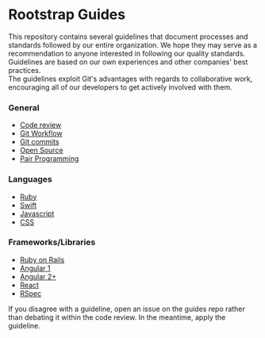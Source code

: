 Rootstrap Guides
======

This repository contains several guidelines that document processes and standards followed by our entire organization. We hope they may serve as a recommendation to anyone interested in following our quality standards.  
Guidelines are based on our own experiences and other companies' best practices.  
The guidelines exploit Git's advantages with regards to collaborative work, encouraging all of our developers to get actively involved with them.

### General

* [Code review](./code-review)
* [Git Workflow](./git)
* [Git commits](./git/commits.md)
* [Open Source](./open-source/README.md)
* [Pair Programming](./pair_programming.md)

### Languages

* [Ruby](./ruby)
* [Swift](./swift)
* [Javascript](https://github.com/airbnb/javascript)
* [CSS](./css.md)

### Frameworks/Libraries

* [Ruby on Rails](./ruby/rails.md)
* [Angular 1](https://github.com/johnpapa/angular-styleguide/blob/master/a1)
* [Angular 2+](https://angular.io/guide/styleguide)
* [React](https://github.com/airbnb/javascript/tree/master/react)
* [RSpec](./ruby/rspec/README.md)


If you disagree with a guideline, open an issue on the guides repo rather than
debating it within the code review. In the meantime, apply the guideline.

